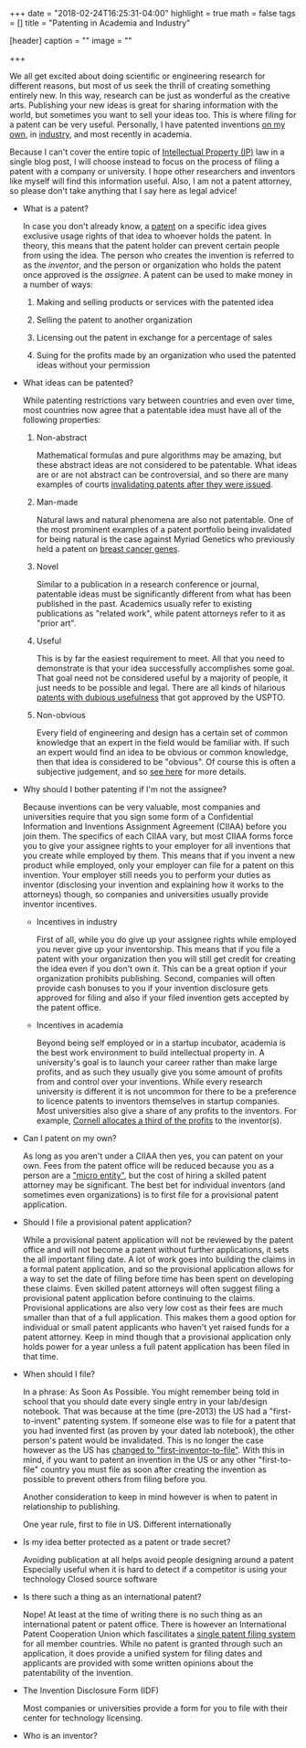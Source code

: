 +++
date = "2018-02-24T16:25:31-04:00"
highlight = true
math = false
tags = []
title = "Patenting in Academia and Industry"

[header]
  caption = ""
  image = ""

+++

We all get excited about doing scientific or engineering research for different
reasons, but most of us seek the thrill of creating something entirely new.
In this way, research can be just as wonderful as the creative arts. Publishing
your new ideas is great for sharing information with the world, but sometimes
you want to sell your ideas too. This is where filing for a patent can be very
useful. Personally, I have patented inventions [on my own](http://patents.google.com/patent/US8289363B2),
in [industry](https://patents.google.com/patent/US9344099B2),
and most recently in academia.

Because I can't cover the entire topic of [Intellectual Property (IP)](https://en.wikipedia.org/wiki/Intellectual_property) law in a single blog
post, I will choose instead to focus on the process of filing a patent with a
company or university. I hope other researchers and inventors like myself will
find this information useful. Also, I am not a patent attorney, so please don't
take anything that I say here as legal advice!

* What is a patent?

	In case you don't already know, a
[patent](https://en.wikipedia.org/wiki/Patent) on a specific idea gives
exclusive usage rights of that idea to whoever holds the patent. In theory, this
means that the patent holder can prevent certain people from using the idea. The
person who creates the invention is referred to as the *inventor*, and the person
or organization who holds the patent once approved is the *assignee*. A patent can
be used to make money in a number of ways:

	1. Making and selling products or services with the patented idea

	2. Selling the patent to another organization

	3. Licensing out the patent in exchange for a percentage of sales

	4. Suing for the profits made by an organization who used the patented ideas
	   without your permission

* What ideas can be patented?

	While patenting restrictions vary between countries and even over time,
most countries now agree that a patentable idea must have all of the following
properties:

	1. Non-abstract

		Mathematical formulas and pure algorithms may be amazing, but these
abstract ideas are not considered to be patentable. What ideas are or are not
abstract can be controversial, and so there are many examples of courts
[invalidating patents after they were issued](https://www.theiplawblog.com/2017/03/articles/patent-law/more-patent-invalidated-as-abstract-ideas/).

	2. Man-made

		Natural laws and natural phenomena are also not patentable. One of the
most prominent examples of a patent portfolio being invalidated for being
natural is the case against Myriad Genetics who previously held a patent on
[breast cancer genes](https://en.wikipedia.org/wiki/Myriad_Genetics#Controversies).

	3. Novel

		Similar to a publication in a research conference or journal, patentable
ideas must be significantly different from what has been published in the past.
Academics usually refer to existing publications as "related work", while patent
attorneys refer to it as "prior art".

	4. Useful

		This is by far the easiest requirement to meet. All that you need to
demonstrate is that your idea successfully accomplishes some goal. That goal
need not be considered useful by a majority of people, it just needs to be
possible and legal. There are all kinds of hilarious
[patents with dubious usefulness](https://www.oddee.com/item_96675.aspx)
that got approved by the USPTO.

	5. Non-obvious

		Every field of engineering and design has a certain set of common
knowledge that an expert in the field would be familiar with. If such an expert
would find an idea to be obvious or common knowledge, then that idea is
considered to be "obvious". Of course this is often a subjective judgement, and
so [see here](http://www.ipwatchdog.com/2014/02/01/when-is-an-invention-obvious/id=47709/)
for more details.

* Why should I bother patenting if I'm not the assignee?

	Because inventions can be very valuable, most companies and universities
require that you sign some form of a Confidential Information and Inventions
Assignment Agreement (CIIAA) before you join them. The specifics of each CIIAA
vary, but most CIIAA forms force you to give your assignee rights to your
employer for all inventions that you create while employed by them. This means
that if you invent a new product while employed, only your employer can file for
a patent on this invention. Your employer still needs you to perform
your duties as inventor (disclosing your invention and explaining how it works
to the attorneys) though, so companies and universities usually provide inventor
incentives.

	* Incentives in industry

		First of all, while you do give up your assignee rights while employed
you never give up your inventorship. This means that if you file a patent with
your organization then you will still get credit for creating the idea even if
you don't own it. This can be a great option if your organization prohibits
publishing. Second, companies will often provide cash bonuses to you if your
invention disclosure gets approved for filing and also if your filed invention
gets accepted by the patent office.

	* Incentives in academia

		Beyond being self employed or in a startup incubator, academia is the
best work environment to build intellectual property in. A university's goal is
to launch your career rather than make large profits, and as such they usually
give you some amount of profits from and control over your inventions. While
every research university is different it is not uncommon for there to be a
preference to licence patents to inventors themselves in startup companies. Most
universities also give a share of any profits to the inventors. For example,
[Cornell allocates a third of the profits](http://www.ctl.cornell.edu/inventors/marketing-inventions.php)
to the inventor(s).

* Can I patent on my own?

	As long as you aren't under a CIIAA then yes, you can patent on your own.
Fees from the patent office will be reduced because you as a person are a
["micro entity"](https://www.uspto.gov/learning-and-resources/newsletter/inventors-eye/new-fees-and-micro-entity-status-take-effect-march),
but the cost of hiring a skilled patent attorney may be significant. The best
bet for individual inventors (and sometimes even organizations) is to first file
for a provisional patent application.

* Should I file a provisional patent application?

	While a provisional patent application will not be reviewed by the patent
office and will not become a patent without further applications, it sets the
all important filing date. A lot of work goes into building the claims in a
formal patent application, and so the provisional application allows for a way
to set the date of filing before time has been spent on developing these claims.
Even skilled patent attorneys will often suggest filing a provisional patent
application before continuing to the claims. Provisional applications are also
very low cost as their fees are much smaller than that of a full application.
This makes them a good option for individual or small patent applicants who
haven't yet raised funds for a patent attorney. Keep in mind though that a
provisional application only holds power for a year unless a full patent
application has been filed in that time.

* When should I file?

	In a phrase: As Soon As Possible. You might remember being told in school
that you should date every single entry in your lab/design notebook. That was
because at the time (pre-2013) the US had a "first-to-invent" patenting system.
If someone else was to file for a patent that you had invented first (as proven
by your dated lab notebook), the other person's patent would be invalidated.
This is no longer the case however as the US has
[changed to "first-inventor-to-file"](https://en.wikipedia.org/wiki/First_to_file_and_first_to_invent#USA_change_to_first-inventor-to-file_(FITF)).
With this in mind, if you want to patent an invention in the US or any other
"first-to-file" country you must file as soon after creating the invention as
possible to prevent others from filing before you.

	Another consideration to keep in mind however is when to patent in
relationship to publishing.

	One year rule, first to file in US. Different internationally


* Is my idea better protected as a patent or trade secret?

	Avoiding publication at all helps avoid people designing around a patent
	Especially useful when it is hard to detect if a competitor is using your
technology
	Closed source software




* Is there such a thing as an international patent?

	Nope! At least at the time of writing there is no such thing as an
international patent or patent office. There is however an International Patent
Cooperation Union which fascilitates a
[single patent filing system](https://en.wikipedia.org/wiki/Patent_Cooperation_Treaty)
for all member countries. While no patent is granted through such an
application, it does provide a unified system for filing dates and applicants
are provided with some written opinions about the patentability of the
invention.

* The Invention Disclosure Form (IDF)

	Most companies or universities provide a form for you to file with their
center for technology licensing. 


* Who is an inventor?
